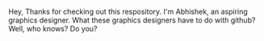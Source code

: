 Hey, Thanks for checking out this respository. I'm Abhishek, an aspiring graphics designer. What these graphics designers have to do with github? Well, who knows? Do you? 
